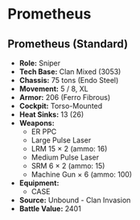 # Prometheus
## Prometheus (Standard)
- **Role:** Sniper
- **Tech Base:** Clan Mixed (3053)
- **Chassis:** 75 tons (Endo Steel)
- **Movement:** 5 / 8, XL
- **Armor:** 206 (Ferro Fibrous)
- **Cockpit:** Torso-Mounted
- **Heat Sinks:** 13 (26)
- **Weapons:**
  - ER PPC
  - Large Pulse Laser
  - LRM 15 × 2 (ammo: 16)
  - Medium Pulse Laser
  - SRM 6 × 2 (ammo: 15)
  - Machine Gun × 6 (ammo: 100)
- **Equipment:**
  - CASE
- **Source:** Unbound - Clan Invasion
- **Battle Value:** 2401

